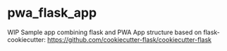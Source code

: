 # pwa_flask_app
WIP 
Sample app combining flask and PWA
App structure based on flask-cookiecutter: https://github.com/cookiecutter-flask/cookiecutter-flask
